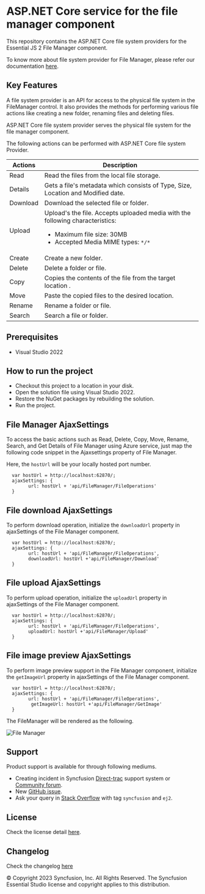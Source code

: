 # ASP.NET Core service for the file manager component

This repository contains the ASP.NET Core file system providers for the Essential JS 2 File Manager component.

To know more about file system provider for File Manager, please refer our documentation [here](https://ej2.syncfusion.com/aspnetcore/documentation/file-manager/file-system-provider).

## Key Features

A file system provider is an API for access to the physical file system in the FileManager control. It also provides the methods for performing various file actions like creating a new folder, renaming files and deleting files.

ASP.NET Core file system provider serves the physical file system for the file manager component.

The following actions can be performed with ASP.NET Core file system Provider.

| **Actions** | **Description** |
| --- | --- |
| Read      | Read the files from the local file storage. |
| Details   | Gets a file's metadata which consists of Type, Size, Location and Modified date. |
| Download  | Download the selected file or folder. |
| Upload    | Upload's the file. Accepts uploaded media with the following characteristics: <ul><li>Maximum file size:  30MB</li><li>Accepted Media MIME types: `*/*`</li></ul> |
| Create    | Create a new folder. |
| Delete    | Delete a folder or file. |
| Copy      | Copies the contents of the file from the target location . |
| Move      | Paste the copied files to the desired location. |
| Rename    | Rename a folder or file. |
| Search    | Search a file or folder. |

## Prerequisites

* Visual Studio 2022

## How to run the project

* Checkout this project to a location in your disk.
* Open the solution file using Visual Studio 2022.
* Restore the NuGet packages by rebuilding the solution.
* Run the project.

## File Manager AjaxSettings

To access the basic actions such as Read, Delete, Copy, Move, Rename, Search, and Get Details of File Manager using Azure service, just map the following code snippet in the Ajaxsettings property of File Manager.

Here, the `hostUrl` will be your locally hosted port number.

```
  var hostUrl = http://localhost:62870/;
  ajaxSettings: {
        url: hostUrl + 'api/FileManager/FileOperations'
  }
```

## File download AjaxSettings

To perform download operation, initialize the `downloadUrl` property in ajaxSettings of the File Manager component.

```
  var hostUrl = http://localhost:62870/;
  ajaxSettings: {
        url: hostUrl + 'api/FileManager/FileOperations',
        downloadUrl: hostUrl +'api/FileManager/Download'
  }
```

## File upload AjaxSettings

To perform upload operation, initialize the `uploadUrl` property in ajaxSettings of the File Manager component.

```
  var hostUrl = http://localhost:62870/;
  ajaxSettings: {
        url: hostUrl + 'api/FileManager/FileOperations',
        uploadUrl: hostUrl +'api/FileManager/Upload'
  }
```

## File image preview AjaxSettings

To perform image preview support in the File Manager component, initialize the `getImageUrl` property in ajaxSettings of the File Manager component.

```
  var hostUrl = http://localhost:62870/;
  ajaxSettings: {
        url: hostUrl + 'api/FileManager/FileOperations',
         getImageUrl: hostUrl +'api/FileManager/GetImage'
  }
```

The FileManager will be rendered as the following.

![File Manager](https://ej2.syncfusion.com/products/images/file-manager/readme.gif)

## Support

Product support is available for through following mediums.

* Creating incident in Syncfusion [Direct-trac](https://www.syncfusion.com/support/directtrac/incidents?utm_source=npm&utm_campaign=filemanager) support system or [Community forum](https://www.syncfusion.com/forums/essential-js2?utm_source=npm&utm_campaign=filemanager).
* New [GitHub issue](https://github.com/syncfusion/ej2-javascript-ui-controls/issues/new).
* Ask your query in [Stack Overflow](https://stackoverflow.com/?utm_source=npm&utm_campaign=filemanager) with tag `syncfusion` and `ej2`.

## License

Check the license detail [here](https://github.com/syncfusion/ej2-javascript-ui-controls/blob/master/license).

## Changelog

Check the changelog [here](https://github.com/syncfusion/ej2-javascript-ui-controls/blob/master/controls/filemanager/CHANGELOG.md)

© Copyright 2023 Syncfusion, Inc. All Rights Reserved. The Syncfusion Essential Studio license and copyright applies to this distribution.